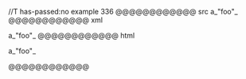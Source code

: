 //T has-passed:no
example 336
@@@@@@@@@@@@ src
a_"foo"_
@@@@@@@@@@@@ xml
<?xml version="1.0" encoding="UTF-8"?>
<!DOCTYPE document SYSTEM "CommonMark.dtd">
<document xmlns="http://commonmark.org/xml/1.0">
  <paragraph>
    <text>a_&quot;foo&quot;_</text>
  </paragraph>
</document>
@@@@@@@@@@@@ html
<p>a_&quot;foo&quot;_</p>
@@@@@@@@@@@@
